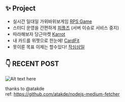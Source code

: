 ## ✨ Project
- 실시간 일대일 가위바위보게임 [RPS Game](https://github.com/DONG-WOON/RPSGame)
- 스터디 운영을 간편하게 [피플즈](https://apple.co/44G5Drs) (서버 이슈로 서비스 중지)
- 따라해보자 당근마켓 [Karrot](https://thebestdomb.notion.site/ac8412c357f04afdabef2038f19d1d8f?pvs=4)
- 내 카드를 위젯으로 한눈에! [CardFit](https://apple.co/3Z2HpGz)
- 못이룬 목표 이제는 할수있다! [작심삼일](https://github.com/DONG-WOON/StickToIt)

## 👇 RECENT POST 
![Alt text here](https://nodejs-medium-fetcher.vercel.app/?username=woon4910&limit=6&responseType=svg)


thanks to @atakde </br>
ref: https://github.com/atakde/nodejs-medium-fetcher
